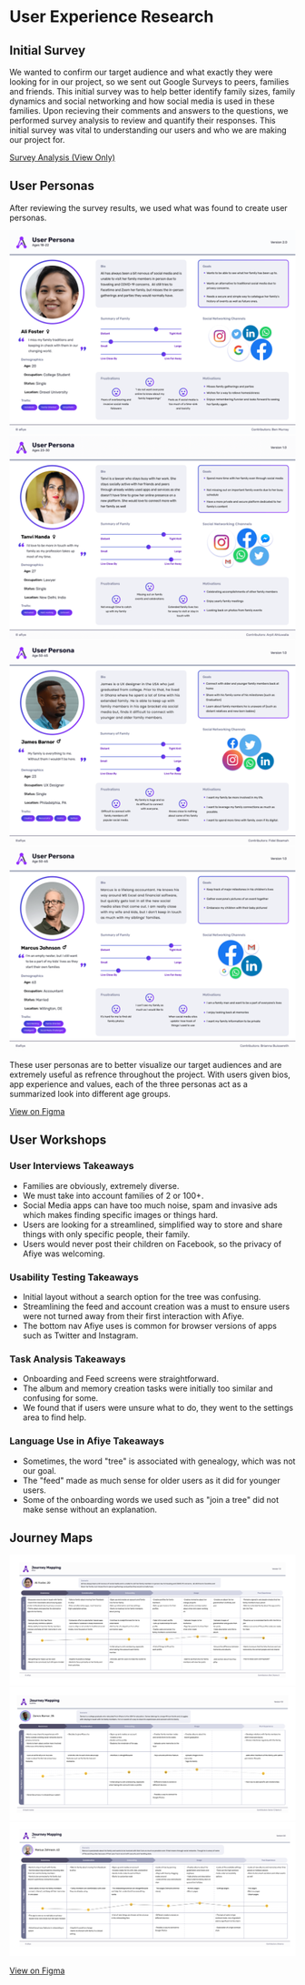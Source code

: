 # User Experience Research

## Initial Survey

We wanted to confirm our target audience and what exactly they were looking for in our project, so we sent out Google Surveys to peers, families and friends.  This initial survey was to help better identify family sizes, family dynamics and social networking and how social media is used in these families.  Upon recieving their comments and answers to the questions, we performed survey analysis to review and quantify their responses.  This initial survey was vital to understanding our users and who we are making our project for.

[Survey Analysis (View Only)](https://docs.google.com/document/d/1FRnMkmJf4eU00AY5tFJ1J-UZ8iFfKFoPRqiLLTi652E/edit?usp=sharing)

## User Personas

After reviewing the survey results, we used what was found to create user personas.

![Ali Foster User Persona](../_media/user-persona-ali.png)
![Tanvi Handa User Persona](../_media/user-persona-tanvi.png)
![James Barnor User Persona](../_media/user-persona-james.png)
![Marcus Johnson User Persona](../_media/user-persona-marcus.png)

These user personas are to better visualize our target audiences and are extremely useful as refrence throughout the project.  With users given bios, app experience and values, each of the three personas act as a summarized look into different age groups.

[View on Figma](https://www.figma.com/file/H1x8uEzPZo9c4mPEOa1el5/User-Personas?node-id=0%3A1)

## User Workshops

### User Interviews Takeaways

- Families are obviously, extremely diverse.
- We must take into account families of 2 or 100+.
- Social Media apps can have too much noise, spam and invasive ads which makes finding specific images or things hard.
- Users are looking for a streamlined, simplified way to store and share things with only specific people, their family.
- Users would never post their children on Facebook, so the privacy of Afiye was welcoming.

### Usability Testing Takeaways

- Initial layout without a search option for the tree was confusing.
- Streamlining the feed and account creation was a must to ensure users were not turned away from their first interaction with Afiye.
- The bottom nav Afiye uses is common for browser versions of apps such as Twitter and Instagram.

### Task Analysis Takeaways

- Onboarding and Feed screens were straightforward.
- The album and memory creation tasks were initially too similar and confusing for some.
- We found that if users were unsure what to do, they went to the settings area to find help.

### Language Use in Afiye Takeaways

- Sometimes, the word "tree" is associated with genealogy, which was not our goal.
- The "feed" made as much sense for older users as it did for younger users.
- Some of the onboarding words we used such as "join a tree" did not make sense without an explanation.

## Journey Maps

![Ali Foster Journey Map](../_media/jouney-map-ali.png)
![James Barnor Journey Map](../_media/journey-map-james.png)
![Marcus Johnson Journey Map](../_media/journey-map-marcus.png)

[View on Figma](https://www.figma.com/file/H1x8uEzPZo9c4mPEOa1el5/User-Personas?node-id=88%3A252)

